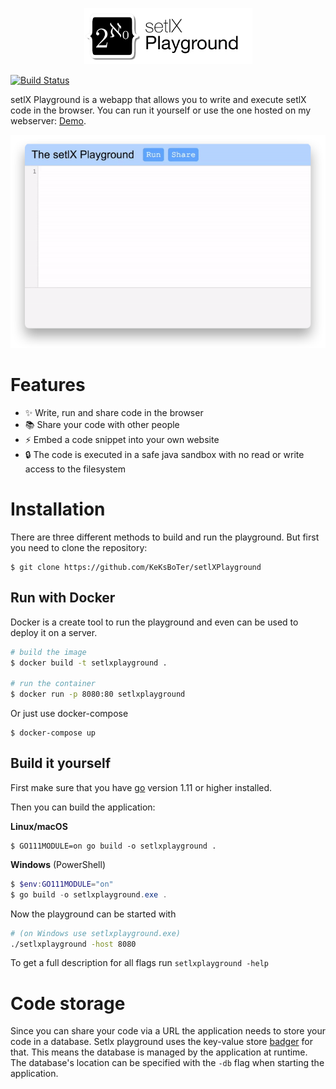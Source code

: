 <p align="center"><img src="docs/title.png" width="269">
</p>

[![Build Status](https://travis-ci.org/KeKsBoTer/setlXPlayground.svg?branch=master)](https://travis-ci.org/KeKsBoTer/setlXPlayground)

setlX Playground is a webapp that allows you to write and execute setlX code in the browser.
You can run it yourself or use the one hosted on my webserver: [Demo](https://setlx.dotcookie.me).

![Demo](docs/demo.gif)

# Features
- ✨ Write, run and share code in the browser
- 📚 Share your code with other people
- ⚡️ Embed a code snippet into your own website
- 🔒 The code is executed in a safe java sandbox with no read or write access to the filesystem 


# Installation
There are three different methods to build and run the playground. But first you need to clone the repository:
```
$ git clone https://github.com/KeKsBoTer/setlXPlayground
```

## Run with Docker
Docker is a create tool to run the playground and even can be used to deploy it on a server.  
``` bash
# build the image
$ docker build -t setlxplayground .

# run the container
$ docker run -p 8080:80 setlxplayground
```

Or just use docker-compose
```
$ docker-compose up
```

## Build it yourself
First make sure that you have [go](https://golang.org) version 1.11 or higher installed.

Then you can build the application:

**Linux/macOS**
```
$ GO111MODULE=on go build -o setlxplayground .
```
**Windows** (PowerShell)
```powershell
$ $env:GO111MODULE="on"
$ go build -o setlxplayground.exe .
```

Now the playground can be started with
```bash
# (on Windows use setlxplayground.exe)
./setlxplayground -host 8080
```
To get a full description for all flags run `setlxplayground -help`

# Code storage
Since you can share your code via a URL the application needs to store your code in a database. Setlx playground uses the key-value store [badger](https://github.com/dgraph-io/badger) for that. This means the database is managed by the application at runtime. The database's location can be specified with the `-db` flag when starting the application.
